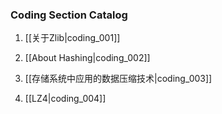 ### Coding Section Catalog

1. [[关于Zlib|coding_001]]

1. [[About Hashing|coding_002]]

1. [[存储系统中应用的数据压缩技术|coding_003]]

1. [[LZ4|coding_004]]